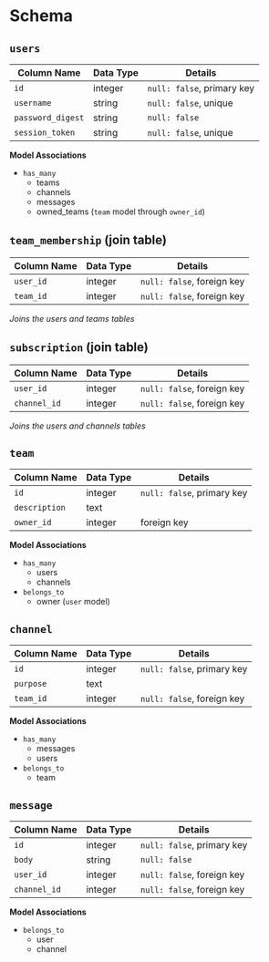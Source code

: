 # Schema

## `users`
Column Name | Data Type | Details
-|-|-
`id` | integer | `null: false`, primary key
`username` | string | `null: false`, unique
`password_digest` | string | `null: false`
`session_token` | string | `null: false`, unique

**Model Associations**
- `has_many`
  - teams
  - channels
  - messages
  - owned_teams (`team` model through `owner_id`)


## `team_membership` (join table)
Column Name | Data Type | Details
-|-|-
`user_id` | integer | `null: false`, foreign key
`team_id` | integer | `null: false`, foreign key

*Joins the users and teams tables*


## `subscription` (join table)
Column Name | Data Type | Details
-|-|-
`user_id` | integer | `null: false`, foreign key
`channel_id` | integer | `null: false`, foreign key

*Joins the users and channels tables*


## `team`
Column Name | Data Type | Details
-|-|-
`id` | integer | `null: false`, primary key
`description` | text |
`owner_id` | integer | foreign key

**Model Associations**
- `has_many`
  - users
  - channels
- `belongs_to`
  - owner (`user` model)


## `channel`
Column Name | Data Type | Details
-|-|-
`id` | integer | `null: false`, primary key
`purpose` | text |
`team_id` | integer | `null: false`, foreign key

**Model Associations**
- `has_many`
  - messages
  - users
- `belongs_to`
  - team


## `message`
Column Name | Data Type | Details
-|-|-
`id` | integer | `null: false`, primary key
`body` | string | `null: false`
`user_id` | integer | `null: false`, foreign key
`channel_id` | integer | `null: false`, foreign key

**Model Associations**
- `belongs_to`
  - user
  - channel
